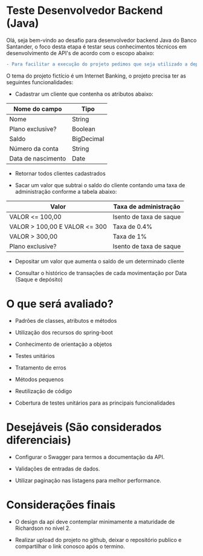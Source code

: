 # Teste Desenvolvedor Backend (Java)

Olá, seja bem-vindo ao desafio para desenvolvedor backend Java do Banco Santander, o foco desta etapa é testar seus conhecimentos técnicos em desenvolvimento de API's de acordo com o escopo abaixo:
```diff
- Para facilitar a execução do projeto pedimos que seja utilizado a dependência h2 como banco de dados em memória e que forneça uma carga prévia de dados junto ao projeto.
```
O tema do projeto fictício é um Internet Banking, o projeto precisa ter as seguintes funcionalidades:

- Cadastrar um cliente que contenha os atributos abaixo:

| Nome do campo | Tipo |
| --- | --- |
| Nome | String |
| Plano exclusive? | Boolean |
| Saldo | BigDecimal |
| Número da conta | String |
| Data de nascimento | Date |

- Retornar todos clientes cadastrados

- Sacar um valor que subtrai o saldo do cliente contando uma taxa de administração conforme a tabela abaixo:

| Valor | Taxa de administração |
| --- | --- |
| VALOR <= 100,00 | Isento de taxa de saque |
| VALOR > 100,00 E VALOR <= 300 | Taxa de 0.4% |
| VALOR > 300,00 | Taxa de 1% |
| Plano exclusive? | Isento de taxa de saque |

- Depositar um valor que aumenta o saldo de um determinado cliente

- Consultar o histórico de transações de cada movimentação por Data (Saque e depósito)

# **O que será avaliado?**

- Padrões de classes, atributos e métodos

- Utilização dos recursos do spring-boot

- Conhecimento de orientação a objetos

- Testes unitários

- Tratamento de erros

- Métodos pequenos

- Reutilização de código

- Cobertura de testes unitários para as principais funcionalidades

# **Desejáveis (São considerados diferenciais)**

- Configurar o Swagger para termos a documentação da API.

- Validações de entradas de dados.

- Utilizar paginação nas listagens para melhor performance.

# **Considerações finais**

- O design da api deve contemplar minimamente a maturidade de Richardson no nível 2.

- Realizar upload do projeto no github, deixar o repositório publico e compartilhar o link conosco após o termino.
